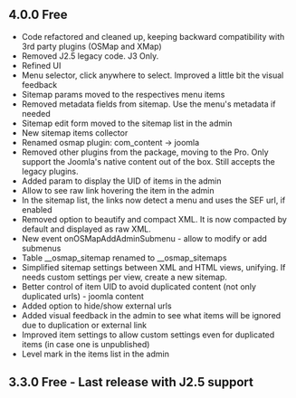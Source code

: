 ## 4.0.0 Free

* Code refactored and cleaned up, keeping backward compatibility with 3rd party plugins (OSMap and XMap)
* Removed J2.5 legacy code. J3 Only.
* Refined UI
* Menu selector, click anywhere to select. Improved a little bit the visual feedback
* Sitemap params moved to the respectives menu items
* Removed metadata fields from sitemap. Use the menu's metadata if needed
* Sitemap edit form moved to the sitemap list in the admin
* New sitemap items collector
* Renamed osmap plugin: com_content -> joomla
* Removed other plugins from the package, moving to the Pro. Only support the Joomla's native content out of the box. Still accepts the legacy plugins.
* Added param to display the UID of items in the admin
* Allow to see raw link hovering the item in the admin
* In the sitemap list, the links now detect a menu and uses the SEF url, if enabled
* Removed option to beautify and compact XML. It is now compacted by default and displayed as raw XML.
* New event onOSMapAddAdminSubmenu - allow to modify or add submenus
* Table __osmap_sitemap renamed to __osmap_sitemaps
* Simplified sitemap settings between XML and HTML views, unifying. If needs custom settings per view, create a new sitemap.
* Better control of item UID to avoid duplicated content (not only duplicated urls) - joomla content
* Added option to hide/show external urls
* Added visual feedback in the admin to see what items will be ignored due to duplication or external link
* Improved item settings to allow custom settings even for duplicated items (in case one is unpublished)
* Level mark in the items list in the admin

## 3.3.0 Free - Last release with J2.5 support
